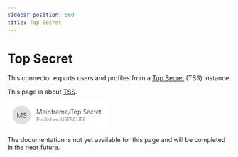 ```yaml
---
sidebar_position: 560
title: Top Secret
---
```


# Top Secret

This connector exports users and profiles from a [Top Secret](https://www.ibm.com/docs/en/szs/2.2?topic=audit-top-secret) (TSS) instance.

This page is about [TSS](../../references-packages/tss/index).

![Package: Mainframe/Top Secret](../../../../../../../../static/images/Usercube_SaaS/Content/Resources/Images/Packages_tss_V603.png)

The documentation is not yet available for this page and will be completed in the near future.